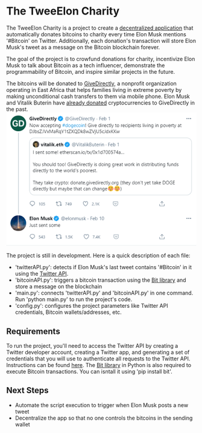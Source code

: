 # The TweeElon Charity

The TweeElon Charity is a project to create a [decentralized application](https://en.wikipedia.org/wiki/Decentralized_application) that automatically donates bitcoins to charity every time Elon Musk mentions '#Bitcoin' on Twitter. Additionally, each donation's transaction will store Elon Musk's tweet as a message on the Bitcoin blockchain forever.

The goal of the project is to crowfund donations for charity, incentivize Elon Musk to talk about Bitcoin as a tech influencer, demonstrate the programmability of Bitcoin, and inspire similar projects in the future.

The bitcoins will be donated to [GiveDirectly](https://www.givedirectly.org/), a nonprofit organization operating in East Africa that helps families living in extreme poverty by making unconditional cash transfers to them via mobile phone. Elon Musk and Vitalik Buterin have [already donated](https://twitter.com/elonmusk/status/1359591256003854336) cryptocurrencies to GiveDirectly in the past.
![Elon Musk and Vitalik Buterin donating to GiveDirectly](images/givedirectly_tweet.png)

The project is still in development. Here is a quick description of each file:
* 'twitterAPI.py': detects if Elon Musk's last tweet contains '#Bitcoin' in it using the [Twitter API](https://developer.twitter.com/en/docs/twitter-api/getting-started/guide). 
* 'bitcoinAPI.py': triggers a bitcoin transaction using the [Bit library](https://ofek.dev/bit/) and store a message on the blockchain
* 'main.py': connects 'twitterAPI.py' and 'bitcoinAPI.py' in one command. Run 'python main.py' to run the project's code.
* 'config.py': configures the project parameters like Twitter API credentials, Bitcoin wallets/addresses, etc.

## Requirements

To run the project, you'll need to access the Twitter API by creating a Twitter developer account, creating a Twitter app, and generating a set of credentials that you will use to authenticate all requests to the Twitter API. Instructions can be found [here](https://developer.twitter.com/en/docs/twitter-api/getting-started/guide). The [Bit library](https://ofek.dev/bit/) in Python is also required to execute Bitcoin transactions. You can isntall it using 'pip install bit'.

## Next Steps

* Automate the script execution to trigger when Elon Musk posts a new tweet
* Decentralize the app so that no one controls the bitcoins in the sending wallet


